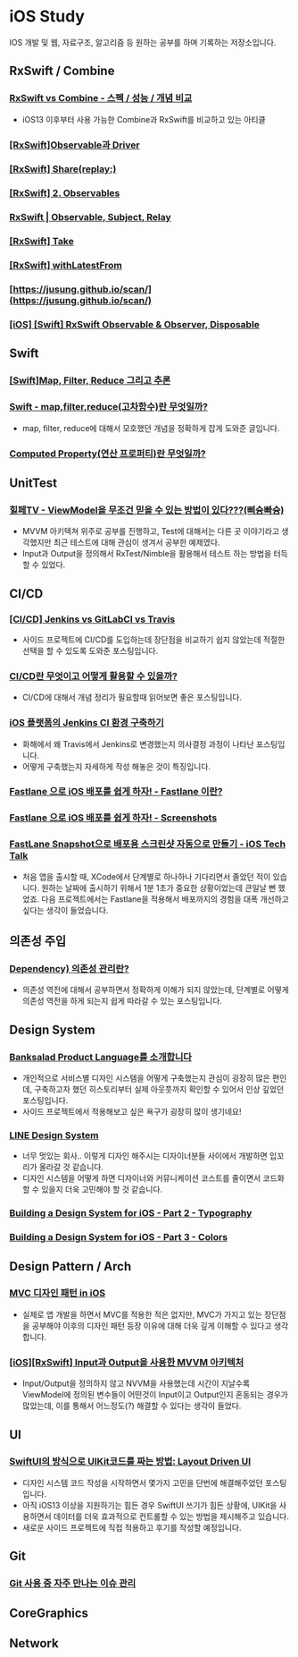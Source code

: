 # iOS Study

IOS 개발 및 웹, 자료구조, 알고리즘 등 원하는 공부를 하며 기록하는 저장소입니다.

## RxSwift / Combine

### [RxSwift vs Combine - 스펙 / 성능 / 개념 비교](https://eunjin3786.tistory.com/67)
- iOS13 이후부터 사용 가능한 Combine과 RxSwift를 비교하고 있는 아티클

### [[RxSwift]Observable과 Driver](http://minsone.github.io/programming/reactive-swift-observable-vs-driver)

### [[RxSwift] Share(replay:)](https://jusung.github.io/shareReplay/)

### [[RxSwift] 2. Observables](https://ios-development.tistory.com/97?category=916618)

### [RxSwift | Observable, Subject, Relay](https://unnnyong.me/2020/05/29/📝-rxswift-observable-subject-relay/)

### [[RxSwift] Take](https://jusung.github.io/Take/)

### [[RxSwift] withLatestFrom](https://jusung.github.io/withLatestFrom/)

### [https://jusung.github.io/scan/](https://jusung.github.io/scan/)

### [[iOS] [Swift] RxSwift Observable & Observer, Disposable](https://duwjdtn11.tistory.com/625)

## Swift

### [[Swift]Map, Filter, Reduce 그리고 추론](http://minsone.github.io/mac/ios/swift-map-filter-reduce-and-inference)

### [Swift - map,filter,reduce(고차함수)란 무엇일까?](https://minosaekki.tistory.com/21)
- map, filter, reduce에 대해서 모호했던 개념을 정확하게 잡게 도와준 글입니다.

### [Computed Property(연산 프로퍼티)란 무엇일까?](https://minosaekki.tistory.com/4?category=815670)

## UnitTest

### [힐페TV - ViewModel을 무조건 믿을 수 있는 방법이 있다???(삐슝빠슝)](https://blog.gangnamunni.com/post/HealingPaperTV-ViewModel-Test/)
- MVVM 아키텍쳐 위주로 공부를 진행하고, Test에 대해서는 다른 곳 이야기라고 생각했지만 최근 테스트에 대해 관심이 생겨서 공부한 예제였다.
- Input과 Output을 정의해서 RxTest/Nimble을 활용해서 테스트 하는 방법을 터득할 수 있었다.

## CI/CD

### [[CI/CD] Jenkins vs GitLabCI vs Travis](https://owin2828.github.io/devlog/2020/01/09/cicd-1.html)
- 사이드 프로젝트에 CI/CD를 도입하는데 장단점을 비교하기 쉽지 않았는데 적절한 선택을 할 수 있도록 도와준 포스팅입니다.

### [CI/CD란 무엇이고 어떻게 활용할 수 있을까?](https://ji5485.github.io/post/2021-05-15/what-is-ci-cd/)
- CI/CD에 대해서 개념 정리가 필요할때 읽어보면 좋은 포스팅입니다.

### [iOS 플랫폼의 Jenkins CI 환경 구축하기](http://blog.hwahae.co.kr/all/tech/tech-tech/5706/)
- 화해에서 왜 Travis에서 Jenkins로 변경했는지 의사결정 과정이 나타난 포스팅입니다.
- 어떻게 구축했는지 자세하게 작성 해놓은 것이 특징입니다.

### [Fastlane 으로 iOS 배포를 쉽게 하자! - Fastlane 이란?](https://hyesunzzang.tistory.com/160)
### [Fastlane 으로 iOS 배포를 쉽게 하자! - Screenshots](https://hyesunzzang.tistory.com/161)
### [FastLane Snapshot으로 배포용 스크린샷 자동으로 만들기 - iOS Tech Talk](https://academy.realm.io/kr/posts/automate-ios-screenshots-with-fastlane-snapshot/)
- 처음 앱을 출시할 때, XCode에서 단계별로 하나하나 기다리면서 졸았던 적이 있습니다. 원하는 날짜에 출시하기 위해서 1분 1초가 중요한 상황이었는데 큰일날 뻔 했었죠. 다음 프로젝트에서는 Fastlane을 적용해서 배포까지의 경험을 대폭 개선하고 싶다는 생각이 들었습니다.

## 의존성 주입
### [Dependency) 의존성 관리란?](https://velog.io/@hansangjin96/Swinject-의존성-관리란)
- 의존성 역전에 대해서 공부하면서 정확하게 이해가 되지 않았는데, 단계별로 어떻게 의존성 역전을 하게 되는지 쉽게 따라갈 수 있는 포스팅입니다.

## Design System

### [Banksalad Product Language를 소개합니다](https://blog.banksalad.com/tech/banksalad-product-language-ios/)
- 개인적으로 서비스별 디자인 시스템을 어떻게 구축했는지 관심이 굉장히 많은 편인데, 구축하고자 했던 히스토리부터 실제 아웃풋까지 확인할 수 있어서 인상 깊었던 포스팅입니다.
- 사이드 프로젝트에서 적용해보고 싶은 욕구가 굉장히 많이 생기네요!  

### [LINE Design System](https://designsystem.line.me)
- 너무 멋있는 회사.. 이렇게 디자인 해주시는 디자이너분들 사이에서 개발하면 입꼬리가 올라갈 것 같습니다.
- 디자인 시스템을 어떻게 하면 디자이너와 커뮤니케이션 코스트를 줄이면서 코드화 할 수 있을지 더욱 고민해야 할 것 같습니다.

### [Building a Design System for iOS - Part 2 - Typography](https://www.ramshandilya.com/blog/design-system-typography/)
### [Building a Design System for iOS - Part 3 - Colors](https://www.ramshandilya.com/blog/design-system-colors/)

## Design Pattern / Arch

### [MVC 디자인 패턴 in iOS](https://velog.io/@ictechgy/MVC-디자인-패턴)
- 실제로 앱 개발을 하면서 MVC를 적용한 적은 없지만, MVC가 가지고 있는 장단점을 공부해야 이후의 디자인 패턴 등장 이유에 대해 더욱 깊게 이해할 수 있다고 생각합니다. 

### [[iOS][RxSwift] Input과 Output을 사용한 MVVM 아키텍처](https://mildwhale.github.io/2020-04-16-mvvm-with-input-output/)
- Input/Output을 정의하지 않고 NVVM을 사용했는데 시간이 지날수록 ViewModel에 정의된 변수들이 어떤것이 Input이고 Output인지 혼동되는 경우가 많았는데, 이를 통해서 어느정도(?) 해결할 수 있다는 생각이 들었다.

## UI

### [SwiftUI의 방식으로 UIKit코드를 짜는 방법: Layout Driven UI](https://www.sungdoo.dev/programming/layout-driven-ui)
- 디자인 시스템 코드 작성을 시작하면서 몇가지 고민을 단번에 해결해주었던 포스팅입니다.
- 아직 iOS13 이상을 지원하기는 힘든 경우 SwiftUI 쓰기가 힘든 상황에, UIKit을 사용하면서 데이터를 더욱 효과적으로 컨트롤할 수 있는 방법을 제시해주고 있습니다. 
- 새로운 사이드 프로젝트에 직접 적용하고 후기를 작성할 예정입니다.

## Git

### [Git 사용 중 자주 만나는 이슈 관리](https://parksb.github.io/article/28.html)

## CoreGraphics

## Network
